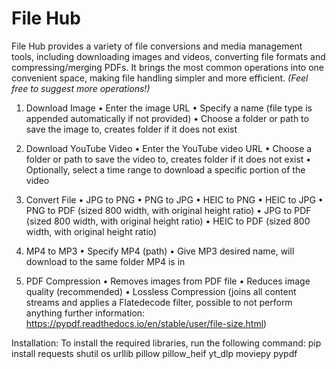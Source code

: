 # File Hub

File Hub provides a variety of file conversions and media management tools, including downloading images and videos, converting file formats and compressing/merging PDFs. It brings the most common operations into one convenient space, making file handling simpler and more efficient. *(Feel free to suggest more operations!)*

1.	Download Image
•	Enter the image URL
•	Specify a name (file type is appended automatically if not provided)
•	Choose a folder or path to save the image to, creates folder if it does not exist

2.	Download YouTube Video
•	Enter the YouTube video URL
•	Choose a folder or path to save the video to, creates folder if it does not exist
•	Optionally, select a time range to download a specific portion of the video

3.	Convert File
•	JPG to PNG
•	PNG to JPG
•   HEIC to PNG
•	HEIC to JPG
•	PNG to PDF (sized 800 width, with original height ratio)
•	JPG to PDF (sized 800 width, with original height ratio)
•	HEIC to PDF (sized 800 width, with original height ratio)

4.  MP4 to MP3
•   Specify MP4 (path)
•   Give MP3 desired name, will download to the same folder MP4 is in

5.  PDF Compression
•   Removes images from PDF file
•   Reduces image quality (recommended)
•   Lossless Compression (joins all content streams and applies a Flatedecode filter, possible to not perform anything further information: https://pypdf.readthedocs.io/en/stable/user/file-size.html)

Installation:
To install the required libraries, run the following command:
pip install requests shutil os urllib pillow pillow_heif yt_dlp moviepy pypdf